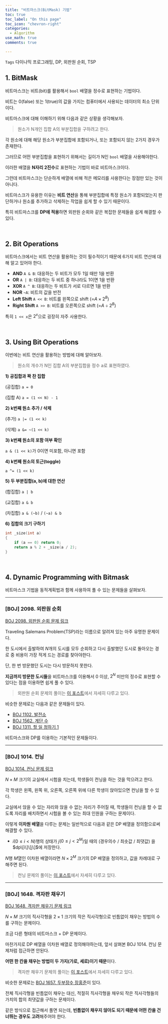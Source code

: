 ```yaml
---
title: "비트마스크(BitMask) 기법"
toc: true
toc_label: "On this page"
toc_icon: "chevron-right"
categories:    
  - Algorithm
use_math: true
comments: true

---
```


`Tags` 다이나믹 프로그래밍, DP, 외판원 순회, TSP

## 1. BitMask

비트마스크는 비트(bit)를 활용해서 `bool` 배열을 정수로 표현하는 기법이다.

비트는 0(false) 또는 1(true)의 값을 가지는 컴퓨터에서 사용되는 데이터의 최소 단위이다.

비트마스크에 대해 이해하기 위해 다음과 같은 상황을 생각해보자.

> 원소가 N개인 집합 A의 부분집합을 구하려고 한다.

각 원소에 대해 해당 원소가 부분집합에 포함되거나, 또는 포함되지 않는 2가지 경우가 존재한다.

그러므로 어떤 부분집합을 표현하기 위해서는 길이가 N인 `bool` 배열을 사용해야한다.

이러한 배열을 **N자리 2진수**로 표현하는 기법이 바로 비트마스크이다.

그런데 비트마스크는 단순하게 배열에 비해 적은 메모리를 사용한다는 장점만 있는 것이 아니다.

비트마스크가 유용한 이유는 **비트 연산**을 통해 부분집합에 특정 원소가 포함되었는지 판단하거나 원소를 추가하고 삭제하는 작업을 쉽게 할 수 있기 때문이다.

특히 비트마스크를 **DP에 적용**하면 외판원 순회와 같은 복잡한 문제들을 쉽게 해결할 수 있다.

<br/>

## 2. Bit Operations

비트마스크에서는 비트 연산을 활용하는 것이 필수적이기 때문에 6가지 비트 연산에 대해 알고 있어야 한다.

- **AND** `A & B`: 대응하는 두 비트가 모두 1일 때만 1을 반환
- **OR** `A | B`: 대응하는 두 비트 중 하나라도 1이면 1을 반환
- **XOR** `A ^ B`: 대응하는 두 비트가 서로 다르면 1을 반환
- **NOR** `~A`: 비트의 값을 반전
- **Left Shift** `A << B`: 비트를 왼쪽으로 shift (=$A \times 2^B$)
- **Right Shift** `A >> B`: 비트를 오른쪽으로 shift (=$A \div 2^B$)

특히 `1 << x`은 $2^x$으로 굉장히 자주 사용한다.

<br/>

## 3. Using Bit Operations

이번에는 비트 연산을 활용하는 방법에 대해 알아보자.

> 원소의 개수가 N인 집합 A의 부분집합을 정수 a로 표현하였다.

**1) 공집합과 꽉 찬 집합**

(공집합) `a = 0`

(집합 A) `a = (1 << N) - 1`

**2) k번째 원소 추가 / 삭제**

(추가) `a |= (1 << k)`

(삭제) `a &= ~(1 << k)`

**3) k번째 원소의 포함 여부 확인**

`a & (1 << k)`가 0이면 미포함, 아니면 포함

**4) k번째 원소의 토근(toggle)**

`a ^= (1 << k)`

**5) 두 부분집합(a, b)에 대한 연산**

(합집합) `a | b`

(교집합) `a & b`

(차집합) `a & (~b)` / `(~a) & b`

**6) 집합의 크기 구하기**

```cpp
int _size(int a)
{
    if (a == 0) return 0;
    return a % 2 + _size(a / 2);
}
```

<br/>

## 4. Dynamic Programming with Bitmask

비트마스크 기법을 동적계획법과 함께 사용하여 풀 수 있는 문제들을 살펴보자.

---

### [BOJ] 2098. 외판원 순회

[BOJ 2098. 외판원 순회 문제 링크](https://www.acmicpc.net/problem/2098)

Traveling Salemans Problem(TSP)라는 이름으로 알려져 있는 아주 유명한 문제이다.

한 도시에서 출발하여 $N$개의 도시를 모두 순회하고 다시 출발했던 도시로 돌아오는 경로 중 비용이 가장 적게 드는 경로를 찾아야한다.

단, 한 번 방문했던 도시는 다시 방문하지 못한다.

**지금까지 방문한 도시들**을 비트마스크를 이용해서 $0$ 이상, $2^N$ 미만의 정수로 표현할 수 있다는 점을 이용하면 쉽게 풀 수 있다.

> 외판원 순회 문제의 풀이는 [이 포스트](https://damo1924.github.io/ps/BAEKJOON-2098/)에서 자세히 다루고 있다.

비슷한 문제로는 다음과 같은 문제들이 있다.

- [BOJ 1102. 발전소](https://www.acmicpc.net/problem/1102)
- [BOJ 1562. 계단 수](https://www.acmicpc.net/problem/1562)
- [BOJ 1311. 할 일 정하기 1](https://www.acmicpc.net/problem/1311)

비트마스크와 DP를 이용하는 기본적인 문제들이다.

---

### [BOJ] 1014. 컨닝

[BOJ 1014. 컨닝 문제 링크](https://www.acmicpc.net/problem/1014)

$N \times M$ 크기의 교실에서 시험을 치는데, 학생들이 컨닝을 하는 것을 막으려고 한다.

각 학생은 왼쪽, 왼쪽 위, 오른쪽, 오른쪽 위에 다른 학생이 앉아있으면 컨닝을 할 수 있다.

교실에서 앉을 수 있는 자리와 앉을 수 없는 자리가 주어질 때, 학생들이 컨닝을 할 수 없도록 자리를 배치하면서 시험을 볼 수 있는 최대 인원을 구하는 문제이다.

이렇게 **이차원 배열**을 다루는 문제는 일반적으로 다음과 같은 DP 배열을 정의함으로써 해결할 수 있다.

- $i$($0 \leq i < N$)행의 상태가 $j$($0 \leq j < 2^M$)일 때의 (경우의수 / 최솟값 / 최댓값) 을 $dp\[i\]\[j\]$에 저장한다.

$N$행 $M$열인 이차원 배열이라면 $N \times 2^M$ 크기의 DP 배열을 정의하고, 값을 차례대로 구해주면 된다.

> 컨닝 문제의 풀이는 [이 포스트](https://damo1924.github.io/ps/BAEKJOON-1014/)에서 자세히 다루고 있다.

---

### [BOJ] 1648. 격자판 채우기

[BOJ 1648. 격자판 채우기 문제 링크](https://www.acmicpc.net/problem/1648)

$N \times M$ 크기의 직사각형을 $2 \times 1$ 크기의 작은 직사각형으로 빈틈없이 채우는 방법의 수를 구하는 문제이다.

조금 다른 형태의 비트마스크 + DP 문제이다.

마찬가지로 DP 배열을 이차원 배열로 정의해야하는데, 앞서 살펴본 BOJ 1014. 컨닝 문제처럼 접근하면 안된다.

**어떤 한 칸을 채우는 방법이 두 가지(가로, 세로)이기 때문**이다.

> 격자판 채우기 문제의 풀이는 [이 포스트](https://damo1924.github.io/ps/BAEKJOON-1648/)에서 자세히 다루고 있다.

비슷한 문제로는 [BOJ 1657. 두부장수 장홍준](https://www.acmicpc.net/problem/1657)이 있다.

전체 직사각형을 빈틈없이 채우는 대신, 적절히 직사각형을 채우되 작은 직사각형들의 가치의 합의 최댓값을 구하는 문제이다.

같은 방식으로 접근해서 풀면 되는데, **빈틈없이 채우지 않아도 되기 때문에 어떤 칸을 건너뛰는 경우도 고려**해주어야 한다.



